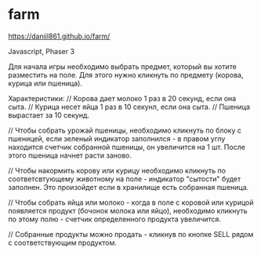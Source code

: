# farm
https://daniil861.github.io/farm/

Javascript, Phaser 3

Для начала игры необходимо выбрать предмет, который вы хотите разместить на поле. Для этого нужно кликнуть по предмету (корова, курица или пшеница).

Характеристики:
// Корова дает молоко 1 раз в 20 секунд, если она сыта.
// Курица несет яйца 1 раз в 10 секунл, если она сыта.
// Пшеница вырастает за 10 секунд. 

// Чтобы собрать урожай пшеницы, необходимо кликнуть по блоку  с пшеницей, если зеленый индикатор заполнился - в правом углу находится счетчик собранной пшеницы, он увеличится на 1 шт. После этого пшеница начнет расти заново.

// Чтобы накормить корову или курицу необходимо кликнуть по соответсвтующему животному на поле - индикатор "сытости" будет заполнен. Это произойдет если в хранилище есть собранная пшеница.

// Чтобы собрать яйца или молоко - когда в поле с коровой или курицой появляется продукт (бочонок молока или яйцо), необходимо кликнуть по этому полю - счетчик определенного продукта увеличится.

// Собранные продукты можно продать - кликнув по кнопке SELL рядом с соответствующим продуктом.
